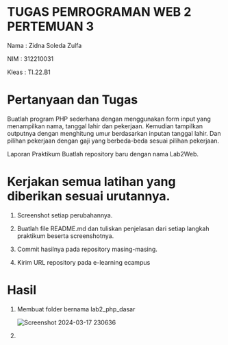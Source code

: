 # TUGAS PEMROGRAMAN WEB 2 PERTEMUAN 3

Nama : Zidna Soleda Zulfa

NIM : 312210031

Kleas : TI.22.B1

# Pertanyaan dan Tugas

Buatlah program PHP sederhana dengan menggunakan form input yang menampilkan nama, tanggal lahir dan pekerjaan. Kemudian tampilkan outputnya dengan menghitung umur berdasarkan inputan tanggal lahir. Dan pilihan pekerjaan dengan gaji yang berbeda-beda sesuai pilihan pekerjaan.

Laporan Praktikum
Buatlah repository baru dengan nama Lab2Web.

# Kerjakan semua latihan yang diberikan sesuai urutannya.

1. Screenshot setiap perubahannya.

2. Buatlah file README.md dan tuliskan penjelasan dari setiap langkah praktikum beserta screenshotnya.

3. Commit hasilnya pada repository masing-masing.

4. Kirim URL repository pada e-learning ecampus

# Hasil

1. Membuat folder bernama lab2_php_dasar

   ![Screenshot 2024-03-17 230636](https://github.com/Zidna090702/Lab2_Pemrog-WEB-2/assets/115474076/7b3061a1-3483-4d02-839c-cf27366e8299)

1. 
